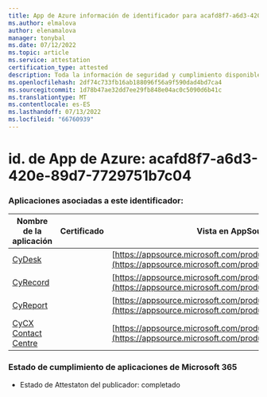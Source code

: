 ```yaml
---
title: App de Azure información de identificador para acafd8f7-a6d3-420e-89d7-7729751b7c04
ms.author: elmalova
author: elenamalova
manager: tonybal
ms.date: 07/12/2022
ms.topic: article
ms.service: attestation
certification_type: attested
description: Toda la información de seguridad y cumplimiento disponible para acafd8f7-a6d3-420e-89d7-7729751b7c04.
ms.openlocfilehash: 2df74c733fb16ab188096f56a9f590dad4bd7ca4
ms.sourcegitcommit: 1d78b47ae32dd7ee29fb848e04ac0c5090d6b41c
ms.translationtype: MT
ms.contentlocale: es-ES
ms.lasthandoff: 07/13/2022
ms.locfileid: "66760939"
---
```

# <a name="azure-app-id-acafd8f7-a6d3-420e-89d7-7729751b7c04"></a>id. de App de Azure: acafd8f7-a6d3-420e-89d7-7729751b7c04


### <a name="apps-associated-with-this-id"></a>Aplicaciones asociadas a este identificador:
| **Nombre de la aplicación** | **Certificado** | **Vista en AppSource** |
|--------------|---------------|-----------------------|
| [CyDesk](../forward/WA200004281.md) |  | [https://appsource.microsoft.com/product/office/WA200004281](https://appsource.microsoft.com/product/office/WA200004281) |
| [CyRecord](../forward/WA200004280.md) |  | [https://appsource.microsoft.com/product/office/WA200004280](https://appsource.microsoft.com/product/office/WA200004280) |
| [CyReport](../forward/WA200004272.md) |  | [https://appsource.microsoft.com/product/office/WA200004272](https://appsource.microsoft.com/product/office/WA200004272) |
| [CyCX  Contact Centre](../forward/WA200004350.md) |  | [https://appsource.microsoft.com/product/office/WA200004350](https://appsource.microsoft.com/product/office/WA200004350) |

### <a name="microsoft-365-app-compliance-status"></a>Estado de cumplimiento de aplicaciones de Microsoft 365
- Estado de Attestaton del publicador: completado
